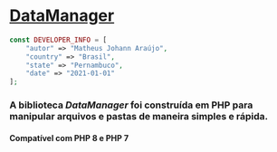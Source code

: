 
# [DataManager](https://github.com/matheusjohannaraujo/data_manager)

```php
const DEVELOPER_INFO = [
    "autor" => "Matheus Johann Araújo",
    "country" => "Brasil",
    "state" => "Pernambuco",
    "date" => "2021-01-01"
];
```

### A biblioteca <i>DataManager</i> foi construída em PHP para manipular arquivos e pastas de maneira simples e rápida.

#### Compatível com PHP 8 e PHP 7
